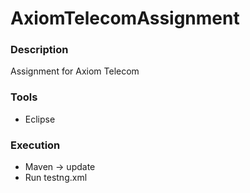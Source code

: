 # AxiomTelecomAssignment

### Description
Assignment for Axiom Telecom

### Tools
- Eclipse

### Execution
- Maven -> update
- Run testng.xml